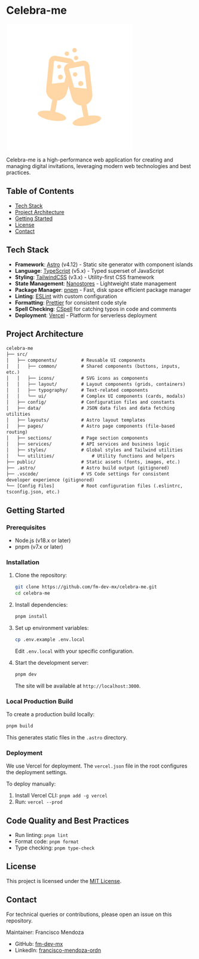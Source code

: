 # Celebra-me

![Celebra-me Logo](public/icons/favicon.svg)

Celebra-me is a high-performance web application for creating and managing digital invitations, leveraging modern web technologies and best practices.

## Table of Contents

- [Tech Stack](#tech-stack)
- [Project Architecture](#project-architecture)
- [Getting Started](#getting-started)
- [License](#license)
- [Contact](#contact)

## Tech Stack

- **Framework**: [Astro](https://astro.build/) (v4.12) - Static site generator with component islands
- **Language**: [TypeScript](https://www.typescriptlang.org/) (v5.x) - Typed superset of JavaScript
- **Styling**: [TailwindCSS](https://tailwindcss.com/) (v3.x) - Utility-first CSS framework
- **State Management**: [Nanostores](https://github.com/nanostores/nanostores) - Lightweight state management
- **Package Manager**: [pnpm](https://pnpm.io/) - Fast, disk space efficient package manager
- **Linting**: [ESLint](https://eslint.org/) with custom configuration
- **Formatting**: [Prettier](https://prettier.io/) for consistent code style
- **Spell Checking**: [CSpell](https://cspell.org/) for catching typos in code and comments
- **Deployment**: [Vercel](https://vercel.com/) - Platform for serverless deployment

## Project Architecture

```plaintext
celebra-me
├── src/
│   ├── components/         # Reusable UI components
│   │   ├── common/         # Shared components (buttons, inputs, etc.)
│   │   ├── icons/          # SVG icons as components
│   │   ├── layout/         # Layout components (grids, containers)
│   │   ├── typography/     # Text-related components
│   │   └── ui/             # Complex UI components (cards, modals)
│   ├── config/             # Configuration files and constants
│   ├── data/               # JSON data files and data fetching utilities
│   ├── layouts/            # Astro layout templates
│   ├── pages/              # Astro page components (file-based routing)
│   ├── sections/           # Page section components
│   ├── services/           # API services and business logic
│   ├── styles/             # Global styles and Tailwind utilities
│   └── utilities/              # Utility functions and helpers
├── public/                 # Static assets (fonts, images, etc.)
├── .astro/                 # Astro build output (gitignored)
├── .vscode/                # VS Code settings for consistent developer experience (gitignored)
└── [Config Files]          # Root configuration files (.eslintrc, tsconfig.json, etc.)
```

## Getting Started

### Prerequisites

- Node.js (v18.x or later)
- pnpm (v7.x or later)

### Installation

1. Clone the repository:

   ```bash
   git clone https://github.com/fm-dev-mx/celebra-me.git
   cd celebra-me
   ```

2. Install dependencies:

   ```bash
   pnpm install
   ```

3. Set up environment variables:

   ```bash
   cp .env.example .env.local
   ```

   Edit `.env.local` with your specific configuration.

4. Start the development server:

   ```bash
   pnpm dev
   ```

   The site will be available at `http://localhost:3000`.

### Local Production Build

To create a production build locally:

```bash
pnpm build
```

This generates static files in the `.astro` directory.

### Deployment

We use Vercel for deployment. The `vercel.json` file in the root configures the deployment settings.

To deploy manually:

1. Install Vercel CLI: `pnpm add -g vercel`
2. Run: `vercel --prod`

## Code Quality and Best Practices

- Run linting: `pnpm lint`
- Format code: `pnpm format`
- Type checking: `pnpm type-check`

## License

This project is licensed under the [MIT License](LICENSE).

## Contact

For technical queries or contributions, please open an issue on this repository.

Maintainer: Francisco Mendoza

- GitHub: [fm-dev-mx](https://github.com/fm-dev-mx)
- LinkedIn: [francisco-mendoza-ordn](https://www.linkedin.com/in/francisco-mendoza-ordn/)
